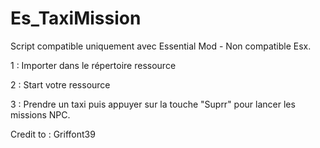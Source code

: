 # Es_TaxiMission

Script compatible uniquement avec Essential Mod - Non compatible Esx.

1 : Importer dans le répertoire ressource

2 : Start votre ressource

3 : Prendre un taxi puis appuyer sur la touche "Suprr" pour lancer les missions NPC.







Credit to : Griffont39
